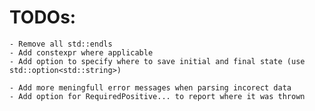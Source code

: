 # TODOs:
	- Remove all std::endls
 	- Add constexpr where applicable
	- Add option to specify where to save initial and final state (use std::option<std::string>)

	- Add more meningfull error messages when parsing incorect data
	- Add option for RequiredPositive... to report where it was thrown